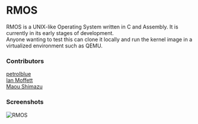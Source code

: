# RMOS

RMOS is a UNIX-like Operating System written in C and Assembly. It is currently in its early stages of development.  
Anyone wanting to test this can clone it locally and run the kernel image in a virtualized environment such as QEMU.

### Contributors

[petrolblue](https://github.com/petrolblue)  
[Ian Moffett](https://github.com/Ian-Moffett)   
[Maou Shimazu](https://github.com/Maou-Shimazu)


### Screenshots 

![RMOS](https://cdn.discordapp.com/attachments/953028941403275264/953136920790204506/screenshot_049.png)
